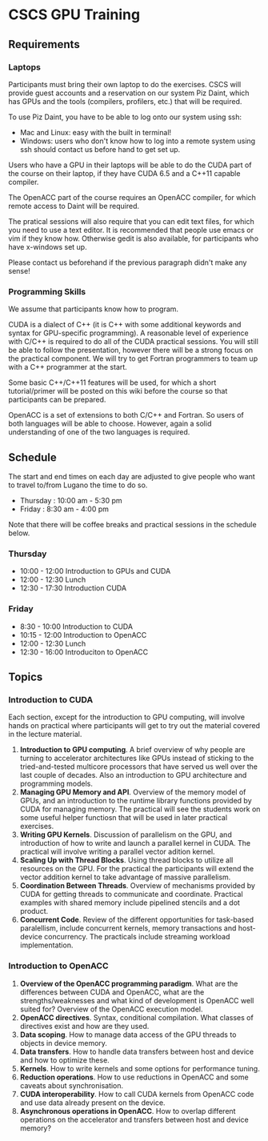 # CSCS GPU Training

## Requirements

### Laptops
Participants must bring their own laptop to do the exercises. CSCS will provide guest accounts and a reservation on our system Piz Daint, which has GPUs and the tools (compilers, profilers, etc.) that will be required.

To use Piz Daint, you have to be able to log onto our system using ssh:
* Mac and Linux: easy with the built in terminal!
* Windows: users who don't know how to log into a remote system using ssh should contact us before hand to get set up.

Users who have a GPU in their laptops will be able to do the CUDA part of the course on their laptop, if they have CUDA 6.5 and a C++11 capable compiler.

The OpenACC part of the course requires an OpenACC compiler, for which remote access to Daint will be required.

The pratical sessions will also require that you can edit text files, for which you need to use a text editor. It is recommended that people use emacs or vim if they know how. Otherwise gedit is also available, for participants who have x-windows set up.

Please contact us beforehand if the previous paragraph didn't make any sense!

### Programming Skills
We assume that participants know how to program.

CUDA is a dialect of C++ (it is C++ with some additional keywords and syntax for GPU-specific programming). A reasonable level of experience with C/C++ is required to do all of the CUDA practical sessions. You will still be able to follow the presentation, however there will be a strong focus on the practical component. We will try to get Fortran programmers to team up with a C++ programmer at the start.

Some basic C++/C++11 features will be used, for which a short tutorial/primer will be posted on this wiki before the course so that participants can be prepared.

OpenACC is a set of extensions to both C/C++ and Fortran. So users of both languages will be able to choose. However, again a solid understanding of one of the two languages is required.

## Schedule

The start and end times on each day are adjusted to give people who want to travel to/from Lugano the time to do so.

- Thursday : 10:00 am - 5:30 pm
- Friday   :  8:30 am - 4:00 pm

Note that there will be coffee breaks and practical sessions in the schedule below.

### Thursday

- 10:00 - 12:00  Introduction to GPUs and CUDA
- 12:00 - 12:30  Lunch
- 12:30 - 17:30  Introduction CUDA

### Friday

-  8:30 - 10:00  Introduction to CUDA
- 10:15 - 12:00  Introduction to OpenACC
- 12:00 - 12:30  Lunch
- 12:30 - 16:00  Introduciton to OpenACC

## Topics

### Introduction to CUDA

Each section, except for the introduction to GPU computing, will involve hands on practical where participants will get to try out the material covered in the lecture material.

1. __Introduction to GPU computing__. A brief overview of why people are turning to accelerator architectures like GPUs instead of sticking to the tried-and-tested multicore processors that have served us well over the last couple of decades. Also an introduction to GPU architecture and programming models.
2. __Managing GPU Memory and API__. Overview of the memory model of GPUs, and an introduction to the runtime library functions provided by CUDA for managing memory. The practical will see the students work on some useful helper functiosn that will be used in later practical exercises.
3. __Writing GPU Kernels__. Discussion of parallelism on the GPU, and introduction of how to write and launch a parallel kernel in CUDA. The practical will involve writing a parallel vector adition kernel.
4. __Scaling Up with Thread Blocks__. Using thread blocks to utilize all resources on the GPU. For the practical the participants will extend the vector addition kernel to take advantage of massive parallelism.
5. __Coordination Between Threads__. Overview of mechanisms provided by CUDA for getting threads to communicate and coordinate. Practical examples with shared memory include pipelined stencils and a dot product.
6. __Concurrent Code__. Review of the different opportunities for task-based paralellism, include concurrent kernels, memory transactions and host-device concurrency. The practicals include streaming workload implementation.


### Introduction to OpenACC

1. __Overview of the OpenACC programming paradigm__. What are the differences between CUDA and OpenACC, what are the strengths/weaknesses and what kind of development is OpenACC well suited for? Overview of the OpenACC execution model.
2. __OpenACC directives__. Syntax, conditional compilation. What classes of directives exist and how are they used.
3. __Data scoping__. How to manage data access of the GPU threads to objects in device memory.
4. __Data transfers__. How to handle data transfers between host and device and how to optimize these.
5. __Kernels__. How to write kernels and some options for performance tuning.
6. __Reduction operations__. How to use reductions in OpenACC and some caveats about synchronisation. 
7. __CUDA interoperability__. How to call CUDA kernels from OpenACC code and use data already present on the device.
8. __Asynchronous operations in OpenACC__. How to overlap different operations on the accelerator and transfers between host and device memory? 
